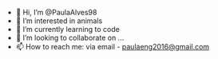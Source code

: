 - 👋 Hi, I’m @PaulaAlves98
- 👀 I’m interested in animals
- 🌱 I’m currently learning to code
- 💞️ I’m looking to collaborate on ...
- 📫 How to reach me: via email - paulaeng2016@gmail.com

<!---
PaulaAlves98/PaulaAlves98 is a ✨ special ✨ repository because its `README.md` (this file) appears on your GitHub profile.
You can click the Preview link to take a look at your changes.
--->

